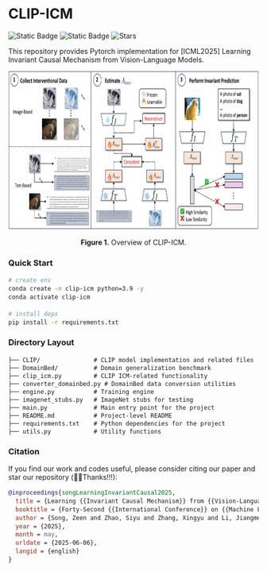 # CLIP-ICM
![Static Badge](https://img.shields.io/badge/ICML25-yellow)
![Static Badge](https://img.shields.io/badge/to_be_continue-orange)
![Stars](https://img.shields.io/github/stars/ML-TASA/CLIP-ICM)

This repository provides Pytorch implementation for [ICML2025] Learning Invariant Causal Mechanism from Vision-Language Models.

<p align="center">
<img src=".\figs\figure3.png" height = "320" alt="" align=center />
<br><br>
<b>Figure 1.</b> Overview of CLIP-ICM.
</p>


### Quick Start

```bash
# create env
conda create -n clip-icm python=3.9 -y
conda activate clip-icm

# install deps
pip install -r requirements.txt          
````


### Directory Layout

```text
├── CLIP/               # CLIP model implementation and related files
├── DomainBed/          # Domain generalization benchmark
├── clip_icm.py         # CLIP ICM-related functionality
├── converter_domainbed.py # DomainBed data conversion utilities
├── engine.py           # Training engine
├── imagenet_stubs.py   # ImageNet stubs for testing
├── main.py             # Main entry point for the project
├── README.md           # Project-level README
├── requirements.txt    # Python dependencies for the project
├── utils.py            # Utility functions
```



### Citation

If you find our work and codes useful, please consider citing our paper and star our repository (🥰🎉Thanks!!!):

```bibtex
@inproceedings{songLearningInvariantCausal2025,
  title = {Learning {{Invariant Causal Mechanism}} from {{Vision-Language Models}}},
  booktitle = {Forty-Second {{International Conference}} on {{Machine Learning}}},
  author = {Song, Zeen and Zhao, Siyu and Zhang, Xingyu and Li, Jiangmeng and Zheng, Changwen and Qiang, Wenwen},
  year = {2025},
  month = may,
  urldate = {2025-06-06},
  langid = {english}
}
```


